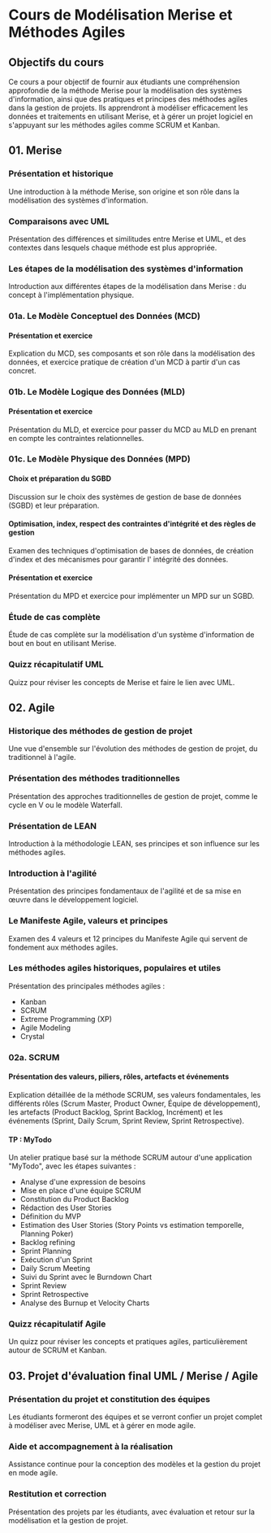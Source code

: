 # Cours de Modélisation Merise et Méthodes Agiles

## Objectifs du cours

Ce cours a pour objectif de fournir aux étudiants une compréhension approfondie de la méthode Merise pour la
modélisation des systèmes d'information, ainsi que des pratiques et principes des méthodes agiles dans la gestion de
projets. Ils apprendront à modéliser efficacement les données et traitements en utilisant Merise, et à gérer un projet
logiciel en s'appuyant sur les méthodes agiles comme SCRUM et Kanban.

## 01. Merise

### Présentation et historique

Une introduction à la méthode Merise, son origine et son rôle dans la modélisation des systèmes d'information.

### Comparaisons avec UML

Présentation des différences et similitudes entre Merise et UML, et des contextes dans lesquels chaque méthode est plus
appropriée.

### Les étapes de la modélisation des systèmes d'information

Introduction aux différentes étapes de la modélisation dans Merise : du concept à l'implémentation physique.

### 01a. Le Modèle Conceptuel des Données (MCD)

#### Présentation et exercice

Explication du MCD, ses composants et son rôle dans la modélisation des données, et exercice pratique de création d'un
MCD à partir d'un cas concret.

### 01b. Le Modèle Logique des Données (MLD)

#### Présentation et exercice

Présentation du MLD, et exercice pour passer du MCD au MLD en prenant en compte les contraintes relationnelles.

### 01c. Le Modèle Physique des Données (MPD)

#### Choix et préparation du SGBD

Discussion sur le choix des systèmes de gestion de base de données (SGBD) et leur préparation.

#### Optimisation, index, respect des contraintes d'intégrité et des règles de gestion

Examen des techniques d'optimisation de bases de données, de création d'index et des mécanismes pour garantir l'
intégrité des données.

#### Présentation et exercice

Présentation du MPD et exercice pour implémenter un MPD sur un SGBD.

### Étude de cas complète

Étude de cas complète sur la modélisation d'un système d'information de bout en bout en utilisant Merise.

### Quizz récapitulatif UML

Quizz pour réviser les concepts de Merise et faire le lien avec UML.

## 02. Agile

### Historique des méthodes de gestion de projet

Une vue d'ensemble sur l'évolution des méthodes de gestion de projet, du traditionnel à l'agile.

### Présentation des méthodes traditionnelles

Présentation des approches traditionnelles de gestion de projet, comme le cycle en V ou le modèle Waterfall.

### Présentation de LEAN

Introduction à la méthodologie LEAN, ses principes et son influence sur les méthodes agiles.

### Introduction à l'agilité

Présentation des principes fondamentaux de l'agilité et de sa mise en œuvre dans le développement logiciel.

### Le Manifeste Agile, valeurs et principes

Examen des 4 valeurs et 12 principes du Manifeste Agile qui servent de fondement aux méthodes agiles.

### Les méthodes agiles historiques, populaires et utiles

Présentation des principales méthodes agiles :

- Kanban
- SCRUM
- Extreme Programming (XP)
- Agile Modeling
- Crystal

### 02a. SCRUM

#### Présentation des valeurs, piliers, rôles, artefacts et événements

Explication détaillée de la méthode SCRUM, ses valeurs fondamentales, les différents rôles (Scrum Master, Product Owner,
Équipe de développement), les artefacts (Product Backlog, Sprint Backlog, Incrément) et les événements (Sprint, Daily
Scrum, Sprint Review, Sprint Retrospective).

#### TP : MyTodo

Un atelier pratique basé sur la méthode SCRUM autour d'une application "MyTodo", avec les étapes suivantes :

- Analyse d'une expression de besoins
- Mise en place d'une équipe SCRUM
- Constitution du Product Backlog
- Rédaction des User Stories
- Définition du MVP
- Estimation des User Stories (Story Points vs estimation temporelle, Planning Poker)
- Backlog refining
- Sprint Planning
- Exécution d'un Sprint
- Daily Scrum Meeting
- Suivi du Sprint avec le Burndown Chart
- Sprint Review
- Sprint Retrospective
- Analyse des Burnup et Velocity Charts

### Quizz récapitulatif Agile

Un quizz pour réviser les concepts et pratiques agiles, particulièrement autour de SCRUM et Kanban.

## 03. Projet d'évaluation final UML / Merise / Agile

### Présentation du projet et constitution des équipes

Les étudiants formeront des équipes et se verront confier un projet complet à modéliser avec Merise, UML et à gérer en
mode agile.

### Aide et accompagnement à la réalisation

Assistance continue pour la conception des modèles et la gestion du projet en mode agile.

### Restitution et correction

Présentation des projets par les étudiants, avec évaluation et retour sur la modélisation et la gestion de projet.
